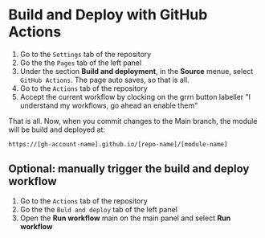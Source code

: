 # Build and Deploy with GitHub Actions

1. Go to the `Settings` tab of the repository
2. Go the the `Pages` tab of the left panel
3. Under the section **Build and deployment**, in the **Source** menue, select `GitHub Actions`. The page auto saves, so that is all.
4. Go to the `Actions` tab of the repository
5. Accept the current workflow by clocking on the grrn button labeller "I understand my workflows, go ahead an enable them"

That is all. Now, when you commit changes to the Main branch, the module will be build and deployed at:

`https://[gh-account-name].github.io/[repo-name]/[module-name]`

## Optional: manually trigger the build and deploy workflow

1. Go to the `Actions` tab of the repository
2. Go the the `Buld and deploy` tab of the left panel
3. Open the **Run workflow** main on the main panel and select **Run workflow**
